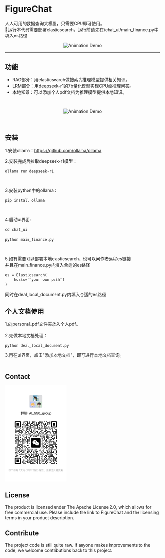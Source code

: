 
# FigureChat
人人可用的数据查询大模型，只需要CPU即可使用。 
<br>
🚀运行本代码需要部署elasticsearch，运行前请先在/chat_ui/main_finance.py中填入es路径
<div>
	<p align="center">
  <img alt="Animation Demo" src="https://github.com/elenalulu/FigureChat/blob/main/docs/logo.png" width="660" />
  </p>
</div>

-----------------


## 功能

- RAG部分：用elasticsearch做搜索为推理模型提供相关知识。
- LRM部分：用deepseek-r1的7b量化模型实现CPU级推理问答。
- 本地知识：可以添加个人pdf文档为推理模型提供本地知识。
<br>

<div>
	<p align="center">
  <img alt="Animation Demo" src="https://github.com/elenalulu/FigureChat/blob/main/docs/ui.png" width="660" />
  </p>
</div>

<br>

## 安装

1.安装ollama：https://github.com/ollama/ollama 
<br>

2.安装完成后拉取deepseek-r1模型：
```shell
ollama run deepseek-r1
```
<br>

3.安装python中的ollama：
```shell
pip install ollama
```
<br>

4.启动ui界面:

```shell
cd chat_ui

python main_finance.py
```
<br>

5.如有需要可以部署本地elasticsearch，也可以问作者远程es链接<br>
并且在main_finance.py内填入合适的es路径
```shell
es = Elasticsearch(
    hosts=["your own path"]
)
```
同时在deal_local_document.py内填入合适的es路径
<br>

## 个人文档使用
1.向personal_pdf文件夹放入个人pdf。 <br><br>
2.先做本地文档处理：
```shell
python deal_local_document.py
```

3.再在ui界面，点击"添加本地文档"，即可进行本地文档查询。 <br><br>


## Contact

<img src="docs/wechat.jpg" width="200" />


## License

The product is licensed under The Apache License 2.0, which allows for free commercial use. Please include the link to FigureChat and the licensing terms in your product description.


## Contribute

The project code is still quite raw. If anyone makes improvements to the code, we welcome contributions back to this project.